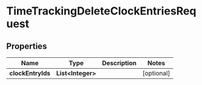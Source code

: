

# TimeTrackingDeleteClockEntriesRequest


## Properties

| Name | Type | Description | Notes |
|------------ | ------------- | ------------- | -------------|
|**clockEntryIds** | **List&lt;Integer&gt;** |  |  [optional] |



